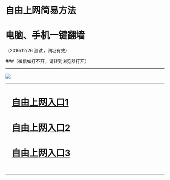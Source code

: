 ﻿# 自由上网简易方法

# 电脑、手机一键翻墙

（2016/12/26 测试，网址有效）


###（微信如打不开，请转到浏览器打开）


***

<img src="https://camo.githubusercontent.com/0421e9ad0300bf34cb00373624397e41cb9467dc/68747470733a2f2f64316a6a6a3470317432616f33732e636c6f756466726f6e742e6e65742f7069632f796a66712d32303136313232356f6b2e706e67" /> 


***
# &nbsp;&nbsp; <a href="https://d2ityae6qyz71r.cloudfront.net" target="_blank">自由上网入口1</a>
# &nbsp;&nbsp; <a href="http://fq01.gnoia.org" target="_blank">自由上网入口2</a>
# &nbsp;&nbsp; <a href="https://github.com/ogate/ogate/blob/master/README.md?1225" target="_blank">自由上网入口3</a>
﻿
***

